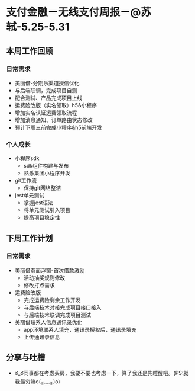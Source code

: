 # 支付金融－无线支付周报－@苏轼-5.25-5.31

## 本周工作回顾

### 日常需求

- 美丽借-分期乐渠道授信优化
 - 与后端联调，完成项目自测
 - 配合测试、产品完成项目上线
- 运费险改版（实名领取）h5&小程序
 - 增加实名认证运费领取流程
 - 增加消息通知、订单路由状态修改
 - 预计下周三前完成小程序&h5前端开发

### 个人成长

- 小程序sdk
    - sdk组件构建与发布
    - 熟悉集团小程序开发
- git工作流
    - 保持git网络整洁
- jest单元测试
    - 掌握jest语法
    - 将单元测试引入项目
    - 提高项目稳定性

## 下周工作计划

### 日常需求

- 美丽借页面浮窗-首次借款激励
	- 活动抽奖规则修改
	- 修改打点需求
- 运费险改版
	- 完成运费险剩余工作开发
	- 与后端技术对接完成项目接口接入
	- 与后端技术联调完成项目测试
- 美丽借联系人信息通讯录优化
	- app环境联系人填充，通讯录授权后，通讯录填充
	- 上传通讯录信息


## 分享与吐槽

- ఠ_ఠ同事都在考虑买房，我要不要也考虑一下，算了我还是先睡醒吧。(PS:就我最穷嘛o(╥﹏╥)o)



